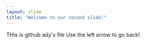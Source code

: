 ```yaml
---
layout: slide
title: "Welcome to our second slide!"
---
```

THis is github ady's file
Use the left arrow to go back!